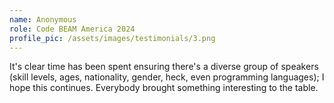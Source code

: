 ```yaml
---
name: Anonymous
role: Code BEAM America 2024
profile_pic: /assets/images/testimonials/3.png
---
```


It's clear time has been spent ensuring there's a diverse group of speakers (skill levels, ages, nationality, gender, heck, even programming languages); I hope this continues. Everybody brought something interesting to the table.
